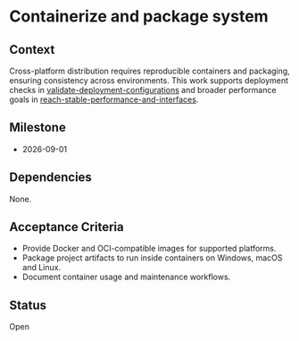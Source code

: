 # Containerize and package system

## Context
Cross-platform distribution requires reproducible containers and packaging,
ensuring consistency across environments. This work supports deployment
checks in [validate-deployment-configurations](validate-deployment-configurations.md)
and broader performance goals in
[reach-stable-performance-and-interfaces](reach-stable-performance-and-interfaces.md).

## Milestone
- 2026-09-01

## Dependencies
None.

## Acceptance Criteria
- Provide Docker and OCI-compatible images for supported platforms.
- Package project artifacts to run inside containers on Windows, macOS and Linux.
- Document container usage and maintenance workflows.

## Status
Open
